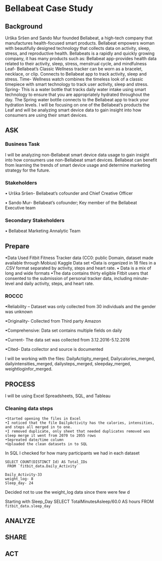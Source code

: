 # Bellabeat Case Study

<!-- Background -->
## Background

Urška Sršen and Sando Mur founded Bellabeat, a high-tech company that manufactures health-focused smart products. Bellabeat empowers woman with beautifully designed technology that collects data on activity, sleep, stress, and reproductive health. Bellabeats is a rapidly and quickly growing company, it has many products such as:
 Bellabeat app-provides health data related to their activity, sleep, stress, menstrual cycle, and mindfulness 
Leaf- Bellabeat’s Classic Wellness tracker can be worn as a bracelet, necklace, or clip. Connects to Bellabeat app to track activity, sleep and stress. 
Time- Wellness watch combines the timeless look of a classic timepiece with smart technology to track user activity, sleep and stress. 
Spring- This is a water bottle that tracks daily water intake using smart technology to ensure that you are appropriately hydrated throughout the day. The Spring water bottle connects to the Bellabeat app to track your hydration levels.
I will be focusing on one of the Bellabeat’s products the Leaf and will be analyzing smart device data to gain insight into how consumers are using their smart devices. 


<!-- ASK -->
## ASK

### Business Task

I will be analyzing non-Bellabeat smart device data usage to gain insight into how consumers use non-Bellabeat smart devices. Bellabeat can benefit from learning the trends of smart device usage and determine marketing strategy for the future. 

### Stakeholders
 
  •	Urška Sršen- Bellabeat’s cofounder and Chief Creative Officer

  •	Sando Mur- Bellabeat’s cofounder; Key member of the Bellabeat Executive team 

### Secondary Stakeholders
   •	Bellabeat Marketing Annalytic Team
   
<!-- Prepare -->
## Prepare

•Data Used Fitbit Fitness Tracker data (CC0: public Domain, dataset made available through Mobius) Kaggle Data set
•Data is organized in 18 files in a .CSV format separated by activity, steps and heart rate. 
• Data is a mix of long and wide formats
•The data contains thirty eligible Fitbit users that consented to the submission of personal tracker data, including minute-level and daily activity, steps, and heart rate.

### ROCCC

  •Reliability – Dataset was only collected from 30 individuals and the gender was unknown 
  
  •Originality- Collected from Third party Amazon 
  
  •Comprehensive: Data set contains multiple fields on daily 
  
  •Current- The data set was collected from 3.12.2016-5.12.2016
  
  •Cited- Data collector and source is documented

I will be working with the files: DailyActigity_merged, Dailycalories_merged, dailyintensities_merged, dailysteps_merged, sleepday_merged, weightloginfor_merged. 

<!-- PROCESS -->
## PROCESS
 I will be using Excel Spreadsheets, SQL, and Tableau 
 
 
 ### Cleaning data steps
    •Started opening the files in Excel
    •I noticed that the file DailyActivity has the calories, intensities, and steps all merged in to one. 
    •I removed duplicate, only sheet that needed duplicates removed was sleep merge it went from 2070 to 2055 rows
    •Sepreated date/time column 
    •Uploaded the clean datasets in to SQL


 In SQL I checked for how many participants we had in each dataset 

    SELECT COUNT(DISTINCT Id) AS Total_IDs
     FROM `fitbit_data.Daily_Activity`
    
    Daily_Activity-33
    weight_log- 8
    Sleep_day- 24
    
 Decided not to use the weight_log data since there were few d
 
Starting with Sleep_Day 
SELECT TotalMinutesAsleep/60.0 AS hours FROM `fitbit_data.sleep_day`

<!-- ANALYZE -->
## ANALYZE


<!-- SHARE -->
## SHARE


<!-- ACT -->
## ACT
